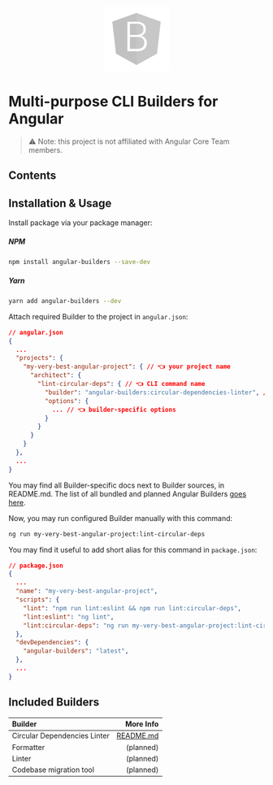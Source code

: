 <p align="center">
  <img width="128px" src="assets/logo.svg" />
</p>

# Multi-purpose CLI Builders for Angular

> ⚠️ Note: this project is not affiliated with Angular Core Team members.

## Contents

## Installation & Usage

Install package via your package manager:

##### NPM

```bash
npm install angular-builders --save-dev
```

##### Yarn

```bash
yarn add angular-builders --dev
```

Attach required Builder to the project in `angular.json`:

```json
// angular.json
{
  ...
  "projects": {
    "my-very-best-angular-project": { // 👈 your project name
      "architect": {
        "lint-circular-deps": { // 👈 CLI command name
          "builder": "angular-builders:circular-dependencies-linter", // 👈 required builder
          "options": {
            ... // 👈 builder-specific options
          }
        }
      }
    }
  },
  ...
}
```

You may find all Builder-specific docs next to Builder sources, in README.md. The list of all bundled and planned
Angular Builders [goes here](#Included-Builders).

Now, you may run configured Builder manually with this command:

```bash
ng run my-very-best-angular-project:lint-circular-deps
```

You may find it useful to add short alias for this command in `package.json`:

```json
// package.json
{
  ...
  "name": "my-very-best-angular-project",
  "scripts": {
    "lint": "npm run lint:eslint && npm run lint:circular-deps",
    "lint:eslint": "ng lint",
    "lint:circular-deps": "ng run my-very-best-angular-project:lint-circular-deps",
  },
  "devDependencies": {
    "angular-builders": "latest",
  },
  ...
}
```

## Included Builders

| Builder                      |                                                      More Info |
| :--------------------------- | -------------------------------------------------------------: |
| Circular Dependencies Linter | [README.md](./packages/circular-dependencies-linter/README.md) |
| Formatter                    |                                                      (planned) |
| Linter                       |                                                      (planned) |
| Codebase migration tool      |                                                      (planned) |
